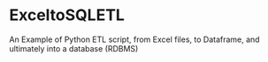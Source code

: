 # ExceltoSQLETL
An Example of Python ETL script, from Excel files, to Dataframe, and ultimately into a database (RDBMS)
